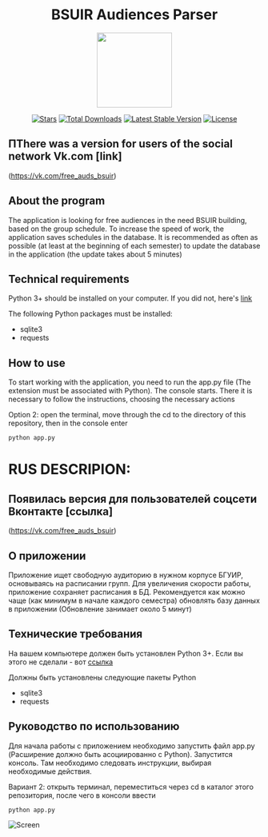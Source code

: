 <h1 align="center">BSUIR Audiences Parser</h1>
<p align="center"><img src="https://i.imgur.com/XyHB2GJ.png" style="width: 150px;"></p>

<p align="center">
<a href="https://github.com/N1ghtF1re/BSUIR-Audiences-Parser/stargazers"><img src="https://img.shields.io/github/stars/N1ghtF1re/BSUIR-Audiences-Parser.svg" alt="Stars"></a>
<a href="https://github.com/N1ghtF1re/BSUIR-Audiences-Parser/releases"><img src="https://img.shields.io/badge/downloads-6-brightgreen.svg" alt="Total Downloads"></a>
<a href="https://github.com/N1ghtF1re/BSUIR-Audiences-Parser/releases"><img src="https://img.shields.io/github/tag/N1ghtF1re/BSUIR-Audiences-Parser.svg" alt="Latest Stable Version"></a>
<a href="https://github.com/N1ghtF1re/BSUIR-Audiences-Parser/blob/master/LICENSE"><img src="https://img.shields.io/github/license/N1ghtF1re/BSUIR-Audiences-Parser.svg" alt="License"></a>
</p>
</p>

## ПThere was a version for users of the social network Vk.com [link]
(https://vk.com/free_auds_bsuir)
 
## About the program
The application is looking for free audiences in the need BSUIR building, based on the group schedule. To increase the speed of work, the application saves schedules in the database. It is recommended as often as possible (at least at the beginning of each semester) to update the database in the application (the update takes about 5 minutes)

## Technical requirements
Python 3+ should be installed on your computer. If you did not, here's [link](https://www.python.org/downloads/)

The following Python packages must be installed:
* sqlite3
* requests
## How to use
To start working with the application, you need to run the app.py file (The extension must be associated with Python). The console starts. There it is necessary to follow the instructions, choosing the necessary actions

Option 2: open the terminal, move through the cd to the directory of this repository, then in the console enter 
```
python app.py
```

# RUS DESCRIPION:

## Появилась версия для пользователей соцсети Вконтакте [ссылка]
(https://vk.com/free_auds_bsuir)


## О приложении 
Приложение ищет свободную аудиторию в нужном корпусе БГУИР, основываясь на расписании групп. Для увеличения скорости работы, приложение сохраняет расписания в БД. Рекомендуется как можно чаще (как минимум в начале каждого семестра) обновлять базу данных в приложении (Обновление занимает около 5 минут)

## Технические требования
На вашем компьютере должен быть установлен Python 3+. Если вы этого не сделали - вот [ссылка](https://www.python.org/downloads/)

Должны быть установлены следующие пакеты Python
* sqlite3
* requests

## Руководство по использованию
Для начала работы с приложением необходимо запустить файл app.py (Расширение должно быть асоциированно с Python). Запустится консоль. Там необходимо следовать инструкции, выбирая необходимые действия.

Вариант 2: открыть терминал, переместиться через cd в каталог этого репозитория, после чего в консоли ввести
```
python app.py
```

![Screen](https://i.imgur.com/FBdIRrW.png)


